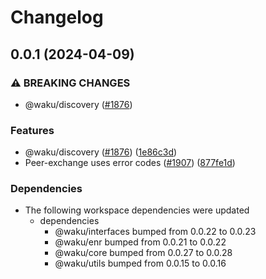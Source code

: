 # Changelog

## 0.0.1 (2024-04-09)


### ⚠ BREAKING CHANGES

* @waku/discovery ([#1876](https://github.com/waku-org/js-waku/issues/1876))

### Features

* @waku/discovery ([#1876](https://github.com/waku-org/js-waku/issues/1876)) ([1e86c3d](https://github.com/waku-org/js-waku/commit/1e86c3d63e6532dabbe10e01376d42dc6bcb0b85))
* Peer-exchange uses error codes ([#1907](https://github.com/waku-org/js-waku/issues/1907)) ([877fe1d](https://github.com/waku-org/js-waku/commit/877fe1dc1daf6826b60ac5011af2915c47864d90))


### Dependencies

* The following workspace dependencies were updated
  * dependencies
    * @waku/interfaces bumped from 0.0.22 to 0.0.23
    * @waku/enr bumped from 0.0.21 to 0.0.22
    * @waku/core bumped from 0.0.27 to 0.0.28
    * @waku/utils bumped from 0.0.15 to 0.0.16
